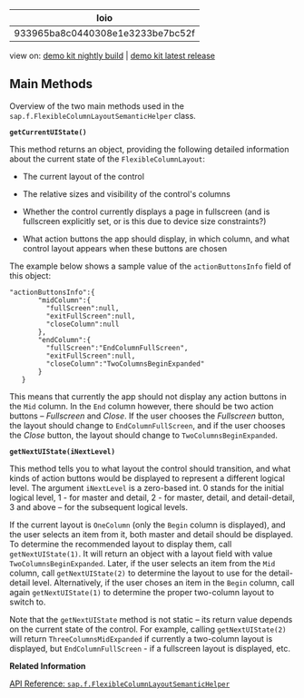 <!-- loio933965ba8c0440308e1e3233be7bc52f -->

| loio |
| -----|
| 933965ba8c0440308e1e3233be7bc52f |

<div id="loio">

view on: [demo kit nightly build](https://sdk.openui5.org/nightly/#/topic/933965ba8c0440308e1e3233be7bc52f) | [demo kit latest release](https://sdk.openui5.org/topic/933965ba8c0440308e1e3233be7bc52f)</div>

## Main Methods

Overview of the two main methods used in the `sap.f.FlexibleColumnLayoutSemanticHelper` class.

**`getCurrentUIState()`**

This method returns an object, providing the following detailed information about the current state of the `FlexibleColumnLayout`:

-   The current layout of the control

-   The relative sizes and visibility of the control's columns

-   Whether the control currently displays a page in fullscreen \(and is fullscreen explicitly set, or is this due to device size constraints?\)

-   What action buttons the app should display, in which column, and what control layout appears when these buttons are chosen


The example below shows a sample value of the `actionButtonsInfo` field of this object:

```
"actionButtonsInfo":{
       "midColumn":{
         "fullScreen":null,
         "exitFullScreen":null,
         "closeColumn":null
       },
       "endColumn":{
         "fullScreen":"EndColumnFullScreen",
         "exitFullScreen":null,
         "closeColumn":"TwoColumnsBeginExpanded"
       }
   }

```

This means that currently the app should not display any action buttons in the `Mid` column. In the `End` column however, there should be two action buttons – *Fullscreen* and *Close*. If the user chooses the *Fullscreen* button, the layout should change to `EndColumnFullScreen`, and if the user chooses the *Close* button, the layout should change to `TwoColumnsBeginExpanded`.

**`getNextUIState(iNextLevel)`**

This method tells you to what layout the control should transition, and what kinds of action buttons would be displayed to represent a different logical level. The argument `iNextLevel` is a zero-based int. 0 stands for the initial logical level, 1 - for master and detail, 2 - for master, detail, and detail-detail, 3 and above – for the subsequent logical levels.

If the current layout is `OneColumn` \(only the `Begin` column is displayed\), and the user selects an item from it, both master and detail should be displayed. To determine the recommended layout to display them, call `getNextUIState(1)`. It will return an object with a layout field with value `TwoColumnsBeginExpanded`. Later, if the user selects an item from the `Mid` column, call `getNextUIState(2)` to determine the layout to use for the detail-detail level. Alternatively, if the user choses an item in the `Begin` column, call again `getNextUIState(1)` to determine the proper two-column layout to switch to.

Note that the `getNextUIState` method is not static – its return value depends on the current state of the control. For example, calling `getNextUIState(2)` will return `ThreeColumnsMidExpanded` if currently a two-column layout is displayed, but `EndColumnFullScreen` - if a fullscreen layout is displayed, etc.

**Related Information**  


[API Reference: `sap.f.FlexibleColumnLayoutSemanticHelper`](https://sdk.openui5.org/api/sap.f.FlexibleColumnLayoutSemanticHelper)

